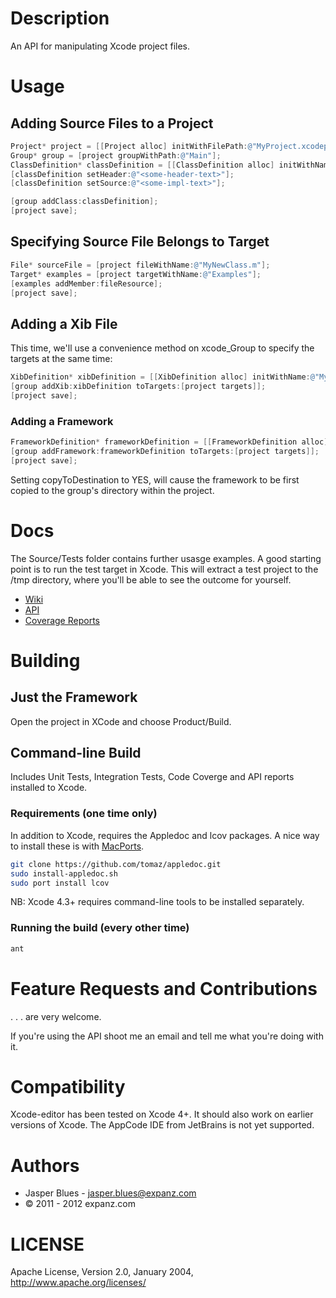 # Description

An API for manipulating Xcode project files. 

# Usage

## Adding Source Files to a Project


```objective-c
Project* project = [[Project alloc] initWithFilePath:@"MyProject.xcodeproj"];
Group* group = [project groupWithPath:@"Main"];
ClassDefinition* classDefinition = [[ClassDefinition alloc] initWithName:@"MyNewClass"];
[classDefinition setHeader:@"<some-header-text>"];
[classDefinition setSource:@"<some-impl-text>"];

[group addClass:classDefinition];
[project save];
```

## Specifying Source File Belongs to Target

```objective-c
File* sourceFile = [project fileWithName:@"MyNewClass.m"];
Target* examples = [project targetWithName:@"Examples"];
[examples addMember:fileResource];
[project save];
```

## Adding a Xib File

This time, we'll use a convenience method on xcode_Group to specify the targets at the same time:

```objective-c
XibDefinition* xibDefinition = [[XibDefinition alloc] initWithName:@"MyXibFile" content:@"<xibXml>"];
[group addXib:xibDefinition toTargets:[project targets]];
[project save];
```

### Adding a Framework

```objective-c
FrameworkDefinition* frameworkDefinition = [[FrameworkDefinition alloc] initWithFilePath:@"<framework path>" copyToDestination:NO];
[group addFramework:frameworkDefinition toTargets:[project targets]];
[project save];
```
Setting copyToDestination to YES, will cause the framework to be first copied to the group's directory within the project.

# Docs

The Source/Tests folder contains further usasge examples. A good starting point is to run the test target in Xcode.
This will extract a test project to the /tmp directory, where you'll be able to see the outcome for yourself. 

* <a href="https://github.com/expanz/xcode-editor/wiki">Wiki</a>
* <a href="http://expanz.github.com/xcode-editor/api/index.html">API</a>
* <a href="http://expanz.github.com/xcode-editor/coverage/index.html">Coverage Reports</a>

# Building 

## Just the Framework

Open the project in XCode and choose Product/Build. 

## Command-line Build

Includes Unit Tests, Integration Tests, Code Coverge and API reports installed to Xcode. 

### Requirements (one time only)

In addition to Xcode, requires the Appledoc and lcov packages. A nice way to install these is with <a href="http://www.macports.org/install.php">MacPorts</a>.

```sh
git clone https://github.com/tomaz/appledoc.git
sudo install-appledoc.sh
sudo port install lcov
```

NB: Xcode 4.3+ requires command-line tools to be installed separately. 

### Running the build (every other time)

```sh
ant 
```
# Feature Requests and Contributions

. . . are very welcome. 

If you're using the API shoot me an email and tell me what you're doing with it. 

# Compatibility 

Xcode-editor has been tested on Xcode 4+. It should also work on earlier versions of Xcode. The AppCode IDE from
JetBrains is not yet supported. 

# Authors

* Jasper Blues - jasper.blues@expanz.com
* © 2011 - 2012 expanz.com

# LICENSE

Apache License, Version 2.0, January 2004, http://www.apache.org/licenses/

  